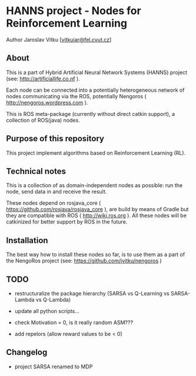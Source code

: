 HANNS project - Nodes for Reinforcement Learning
================================================


Author Jaroslav Vitku [vitkujar@fel.cvut.cz]


About
------

This is a part of Hybrid Artificial Neural Network Systems (HANNS) project (see: http://artificiallife.co.nf ). 

Each node can be connected into a potentially heterogeneous network of nodes communicating via the ROS, potentially Nengoros ( http://nengoros.wordpress.com ). 

This is ROS meta-package (currently without direct catkin support), a collection of ROS(java) nodes.

 
Purpose of this repository
-----------------------

This project implement algorithms based on Reinforcement Learning (RL).


Technical notes
---------------

This is a collection of as domain-independent nodes as possible: run the node, send data in and receive the result. 

These nodes depend on rosjava\_core ( https://github.com/rosjava/rosjava_core ), are build by means of Gradle but they are compatible with ROS ( http://wiki.ros.org ). 
All these nodes will be catkinized for better support by ROS in the future.


Installation
------------------

The best way how to install these nodes so far, is to use them as a part of the NengoRos project (see: https://github.com/jvitku/nengoros )

TODO
----------

- restructuralize the package hierarchy (SARSA vs Q-Learning vs SARSA-Lambda vs Q-Lambda)
- update all python scripts...

- check Motivation = 0, is it really random ASM???
- add repelors (allow reward values to be < 0)


Changelog
------------------

- project SARSA renamed to MDP
